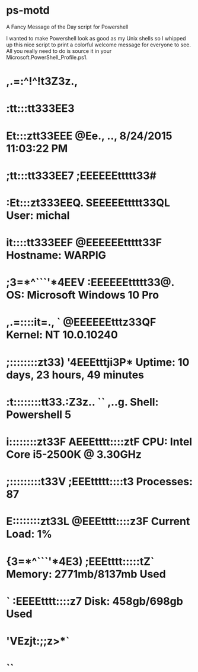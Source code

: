 # ps-motd
A Fancy Message of the Day script for Powershell

I wanted to make Powershell look as good as my Unix shells so I whipped up this nice 
script to print a colorful welcome message for everyone to see. All you really need 
to do is source it in your Microsoft.PowerShell_Profile.ps1.


#         ,.=:^!^!t3Z3z.,
#        :tt:::tt333EE3
#        Et:::ztt33EEE  @Ee.,      ..,     8/24/2015 11:03:22 PM
#       ;tt:::tt333EE7 ;EEEEEEttttt33#
#      :Et:::zt333EEQ. SEEEEEttttt33QL     User: michal
#      it::::tt333EEF @EEEEEEttttt33F      Hostname: WARPIG
#     ;3=*^```'*4EEV :EEEEEEttttt33@.      OS: Microsoft Windows 10 Pro
#     ,.=::::it=., ` @EEEEEEtttz33QF       Kernel: NT 10.0.10240
#    ;::::::::zt33)   '4EEEtttji3P*        Uptime: 10 days, 23 hours, 49 minutes
#   :t::::::::tt33.:Z3z..  `` ,..g.        Shell: Powershell 5
#   i::::::::zt33F AEEEtttt::::ztF         CPU: Intel Core i5-2500K @ 3.30GHz
#  ;:::::::::t33V ;EEEttttt::::t3          Processes: 87
#  E::::::::zt33L @EEEtttt::::z3F          Current Load: 1%
# {3=*^```'*4E3) ;EEEtttt:::::tZ`          Memory: 2771mb/8137mb Used
#             ` :EEEEtttt::::z7            Disk: 458gb/698gb Used
#                 'VEzjt:;;z>*`
#                      ``
